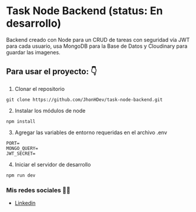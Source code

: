 # Task Node Backend (status: En desarrollo)

Backend creado con Node para un CRUD de tareas con seguridad vía JWT para cada usuario, usa MongoDB para la Base de Datos y Cloudinary para guardar las imagenes.

## Para usar el proyecto: 👇

1. Clonar el repositorio

```
git clone https://github.com/JhonHDev/task-node-backend.git
```

2. Instalar los módulos de node

```
npm install
```

3. Agregar las variables de entorno requeridas en el archivo .env

```
PORT=
MONGO_QUERY=
JWT_SECRET=
```

4. Iniciar el servidor de desarrollo

```
npm run dev
```

### Mis redes sociales 👋🏼

-   [Linkedin](https://www.linkedin.com/in/jhon-esteban-herrera)
